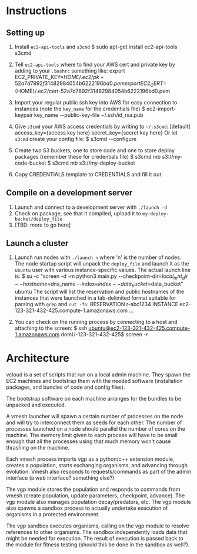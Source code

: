 Instructions
============

Setting up
----------

1.	Install `ec2-api-tools` and `s3cmd`
		$ sudo apt-get install ec2-api-tools s3cmd

1.	Tell `ec2-api-tools` where to find your AWS cert and private key by adding to your `.bashrc` something like:
		export EC2_PRIVATE_KEY=${HOME}/.ec2/pk-52a7d7892f31482984054b6222196bd0.pem
		export EC2_CERT=${HOME}/.ec2/cert-52a7d7892f31482984054b6222196bd0.pem

1.	Import your regular public ssh key into AWS for easy connection to instances (note the `key_name` for the credentials file)
		$ ec2-import-keypair key_name --public-key-file ~/.ssh/id_rsa.pub

1.	Give `s3cmd` your AWS access credentials by writing to `~/.s3cmd`:
		[default]
		access_key={access key here}
		secret_key={secret key here}
	Or let `s3cmd` create your config file:
		$ s3cmd --configure

1.	Create two S3 buckets, one to store code and one to store deploy packages (remember these for credentials file)
		$ s3cmd mb s3://my-code-bucket
		$ s3cmd mb s3://my-deploy-bucket

1.	Copy CREDENTIALS.template to CREDENTIALS and fill it out

Compile on a development server
-------------------------------
1.	Launch and connect to a development server with `./launch -d`
1.	Check on package, see that it compiled, upload it to `my-deploy-bucket/deploy_file`
1.	[TBD: more to go here]

Launch a cluster
----------------

1.	Launch run nodes with `./launch n` where 'n' is the number of nodes. The node startup script will unpack the `deploy_file` and launch it as the `ubuntu` user with various instance-specific values. The actual launch line is:
		$ su -c "screen -d -m python3 main.py --checkpoint-dir=$local_mnt_dir \
			--hostname=$dns_name --index=$index --data_bucket=$data_bucket" ubuntu
	The script will list the reservation and public hostnames of the instances that were launched in a tab-delimited format suitable for parsing with `grep` and `cut -fn`:
		RESERVATION	r-abc1234
		INSTANCE	ec2-123-321-432-425.compute-1.amazonaws.com
		...

1.	You can check on the running process by connecting to a host and attaching to the screen:
		$ ssh ubuntu@ec2-123-321-432-425.compute-1.amazonaws.com
		domU-123-321-432-425$ screen -r

Architecture
============

vcloud is a set of scripts that run on a local admin machine. They spawn the EC2 machines and bootstrap them with the needed software (installation packages, and bundles of code and config files).

The bootstrap software on each machine arranges for the bundles to be unpacked and executed.

A vmesh launcher will spawn a certain number of processes on the node and will try to interconnect them as seeds for each other. The number of processes launched on a node should parallel the number of cores on the machine. The memory limit given to each process will have to be small enough that all the processes using that much memory won't cause thrashing on the machine.

Each vmesh process imports vgp as a python/c++ extension module, creates a population, starts exchanging organisms, and advancing through evolution. Vmesh also responds to requests/commands as part of the admin interface (a web interface? something else?)

The vgp module stores the population and responds to commands from vmesh (create population, update parameters, checkpoint, advance). The vgp module also manages population decay/predators, etc. The vgp module also spawns a sandbox process to actually undertake execution of organisms in a protected environment.

The vgp sandbox executes organisms, calling on the vgp module to resolve references to other organisms. The sandbox independently loads data that might be needed for execution. The result of execution is passed back to the module for fitness testing (should this be done in the sandbox as well?).

